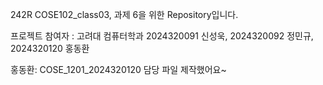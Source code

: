 <p>242R COSE102_class03, 과제 6을 위한 Repository입니다.</p>
<p>프로젝트 참여자 : 고려대 컴퓨터학과 2024320091 신성욱, 2024320092 정민규, 2024320120 홍동환</p>

<p>홍동환: COSE_1201_2024320120 담당
파일 제작했어요~</p>
